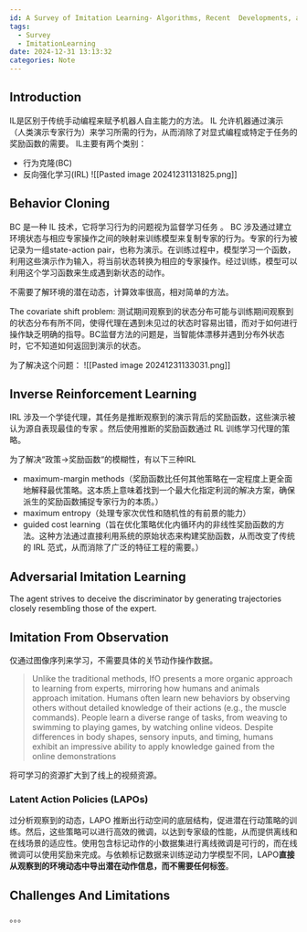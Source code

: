 ```yaml
---
id: A Survey of Imitation Learning- Algorithms, Recent  Developments, and Challenges
tags:
  - Survey
  - ImitationLearning
date: 2024-12-31 13:13:32
categories: Note
---
```

## Introduction
IL是区别于传统手动编程来赋予机器人自主能力的方法。
IL 允许机器通过演示（人类演示专家行为）来学习所需的行为，从而消除了对显式编程或特定于任务的奖励函数的需要。
IL主要有两个类别：
- 行为克隆(BC)
- 反向强化学习(IRL)
![[Pasted image 20241231131825.png]]

## Behavior Cloning
BC 是一种 IL 技术，它将学习行为的问题视为监督学习任务 。 BC 涉及通过建立环境状态与相应专家操作之间的映射来训练模型来复制专家的行为。专家的行为被记录为一组state-action pair，也称为演示。在训练过程中，模型学习一个函数，利用这些演示作为输入，将当前状态转换为相应的专家操作。经过训练，模型可以利用这个学习函数来生成遇到新状态的动作。

不需要了解环境的潜在动态，计算效率很高，相对简单的方法。

The covariate shift problem: 测试期间观察到的状态分布可能与训练期间观察到的状态分布有所不同，使得代理在遇到未见过的状态时容易出错，而对于如何进行操作缺乏明确的指导。BC监督方法的问题是，当智能体漂移并遇到分布外状态时，它不知道如何返回到演示的状态。

为了解决这个问题：
![[Pasted image 20241231133031.png]]


## Inverse Reinforcement Learning
IRL 涉及一个学徒代理，其任务是推断观察到的演示背后的奖励函数，这些演示被认为源自表现最佳的专家 。然后使用推断的奖励函数通过 RL 训练学习代理的策略。

为了解决“政策->奖励函数“的模糊性，有以下三种IRL
- maximum-margin methods（奖励函数比任何其他策略在一定程度上更全面地解释最优策略。这本质上意味着找到一个最大化指定利润的解决方案，确保派生的奖励函数捕捉专家行为的本质。）
- maximum entropy（处理专家次优性和随机性的有前景的能力）
- guided cost learning（旨在优化策略优化内循环内的非线性奖励函数的方法。这种方法通过直接利用系统的原始状态来构建奖励函数，从而改变了传统的 IRL 范式，从而消除了广泛的特征工程的需要。）

## Adversarial Imitation Learning
The agent strives to deceive the discriminator by generating trajectories closely resembling those of the expert.

## Imitation From Observation
仅通过图像序列来学习，不需要具体的关节动作操作数据。
> Unlike the traditional methods, IfO presents a more organic approach to learning from experts, mirroring how humans and animals approach imitation. Humans often learn new behaviors by observing others without detailed knowledge of their actions (e.g., the muscle commands). People learn a diverse range of tasks, from weaving to swimming to playing games, by watching online videos. Despite differences in body shapes, sensory inputs, and timing, humans exhibit an impressive ability to apply knowledge gained from the online demonstrations

将可学习的资源扩大到了线上的视频资源。

### Latent Action Policies (LAPOs)
过分析观察到的动态，LAPO 推断出行动空间的底层结构，促进潜在行动策略的训练。然后，这些策略可以进行高效的微调，以达到专家级的性能，从而提供离线和在线场景的适应性。使用包含标记动作的小数据集进行离线微调是可行的，而在线微调可以使用奖励来完成。与依赖标记数据来训练逆动力学模型不同，LAPO**直接从观察到的环境动态中导出潜在动作信息，而不需要任何标签**。


## Challenges And Limitations
。。。




